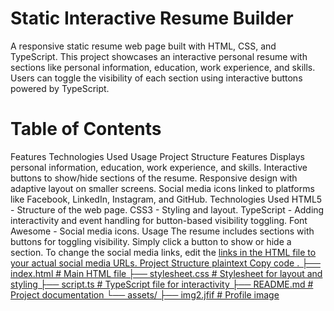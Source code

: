 # Static Interactive Resume Builder
A responsive static resume web page built with HTML, CSS, and TypeScript. This project showcases an interactive personal resume with sections like personal information, education, work experience, and skills. Users can toggle the visibility of each section using interactive buttons powered by TypeScript.
# Table of Contents
Features
Technologies Used
Usage
Project Structure
Features
Displays personal information, education, work experience, and skills.
Interactive buttons to show/hide sections of the resume.
Responsive design with adaptive layout on smaller screens.
Social media icons linked to platforms like Facebook, LinkedIn, Instagram, and GitHub.
Technologies Used
HTML5 - Structure of the web page.
CSS3 - Styling and layout.
TypeScript - Adding interactivity and event handling for button-based visibility toggling.
Font Awesome - Social media icons.
Usage
The resume includes sections with buttons for toggling visibility. Simply click a button to show or hide a section.
To change the social media links, edit the <a href="#"> links in the HTML file to your actual social media URLs.
Project Structure
plaintext
Copy code
.
├── index.html           # Main HTML file
├── stylesheet.css       # Stylesheet for layout and styling
├── script.ts            # TypeScript file for interactivity
├── README.md            # Project documentation
└── assets/
    ├── img2.jfif        # Profile image
